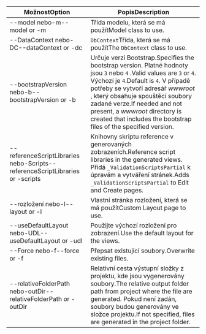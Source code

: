 <!-- Options common to Razor Pages and Controller -->
| <span data-ttu-id="5336b-101">Možnost</span><span class="sxs-lookup"><span data-stu-id="5336b-101">Option</span></span>               | <span data-ttu-id="5336b-102">Popis</span><span class="sxs-lookup"><span data-stu-id="5336b-102">Description</span></span>|
| ----------------- | ------------ |
| <span data-ttu-id="5336b-103">--model nebo-m</span><span class="sxs-lookup"><span data-stu-id="5336b-103">--model or -m</span></span>  | <span data-ttu-id="5336b-104">Třída modelu, která se má použít</span><span class="sxs-lookup"><span data-stu-id="5336b-104">Model class to use.</span></span> |
| <span data-ttu-id="5336b-105">--DataContext nebo-DC</span><span class="sxs-lookup"><span data-stu-id="5336b-105">--dataContext or -dc</span></span>  | <span data-ttu-id="5336b-106">`DbContext`Třída, která se má použít</span><span class="sxs-lookup"><span data-stu-id="5336b-106">The `DbContext` class to use.</span></span> |
| <span data-ttu-id="5336b-107">--bootstrapVersion nebo-b</span><span class="sxs-lookup"><span data-stu-id="5336b-107">--bootstrapVersion or -b</span></span>  | <span data-ttu-id="5336b-108">Určuje verzi Bootstrap.</span><span class="sxs-lookup"><span data-stu-id="5336b-108">Specifies the bootstrap version.</span></span> <span data-ttu-id="5336b-109">Platné hodnoty jsou `3` nebo `4` .</span><span class="sxs-lookup"><span data-stu-id="5336b-109">Valid values are `3` or `4`.</span></span> <span data-ttu-id="5336b-110">Výchozí je `4`.</span><span class="sxs-lookup"><span data-stu-id="5336b-110">Default is `4`.</span></span> <span data-ttu-id="5336b-111">V případě potřeby se vytvoří adresář *wwwroot* , který obsahuje spouštěcí soubory zadané verze.</span><span class="sxs-lookup"><span data-stu-id="5336b-111">If needed and not present, a *wwwroot* directory is created that includes the bootstrap files of the specified version.</span></span> |
| <span data-ttu-id="5336b-112">--referenceScriptLibraries nebo-Scripts</span><span class="sxs-lookup"><span data-stu-id="5336b-112">--referenceScriptLibraries or -scripts</span></span> |  <span data-ttu-id="5336b-113">Knihovny skriptu reference v generovaných zobrazeních.</span><span class="sxs-lookup"><span data-stu-id="5336b-113">Reference script libraries in the generated views.</span></span> <span data-ttu-id="5336b-114">Přidá `_ValidationScriptsPartial` k úpravám a vytváření stránek.</span><span class="sxs-lookup"><span data-stu-id="5336b-114">Adds `_ValidationScriptsPartial` to Edit and Create pages.</span></span> |
| <span data-ttu-id="5336b-115">--rozložení nebo-l</span><span class="sxs-lookup"><span data-stu-id="5336b-115">--layout or -l</span></span> | <span data-ttu-id="5336b-116">Vlastní stránka rozložení, která se má použít</span><span class="sxs-lookup"><span data-stu-id="5336b-116">Custom Layout page to use.</span></span> |
| <span data-ttu-id="5336b-117">--useDefaultLayout nebo-UDL</span><span class="sxs-lookup"><span data-stu-id="5336b-117">--useDefaultLayout or -udl</span></span> | <span data-ttu-id="5336b-118">Použijte výchozí rozložení pro zobrazení.</span><span class="sxs-lookup"><span data-stu-id="5336b-118">Use the default layout for the views.</span></span> |
| <span data-ttu-id="5336b-119">--Force nebo-f</span><span class="sxs-lookup"><span data-stu-id="5336b-119">--force or -f</span></span> | <span data-ttu-id="5336b-120">Přepsat existující soubory.</span><span class="sxs-lookup"><span data-stu-id="5336b-120">Overwrite existing files.</span></span> |
| <span data-ttu-id="5336b-121">--relativeFolderPath nebo-outDir</span><span class="sxs-lookup"><span data-stu-id="5336b-121">--relativeFolderPath or -outDir</span></span> | <span data-ttu-id="5336b-122">Relativní cesta výstupní složky z projektu, kde jsou vygenerovány soubory.</span><span class="sxs-lookup"><span data-stu-id="5336b-122">The relative output folder path from project where the file are generated.</span></span> <span data-ttu-id="5336b-123">Pokud není zadán, soubory budou generovány ve složce projektu.</span><span class="sxs-lookup"><span data-stu-id="5336b-123">If not specified, files are generated in the project folder.</span></span> |